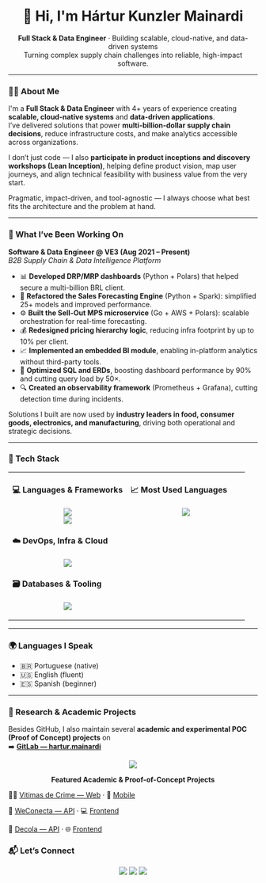 <h1 align="center">👋 Hi, I'm Hártur Kunzler Mainardi</h1>

<p align="center">
  <strong>Full Stack & Data Engineer</strong> · Building scalable, cloud-native, and data-driven systems  
  <br/>
  Turning complex supply chain challenges into reliable, high-impact software.
</p>

---

### 👨‍💻 About Me

I'm a **Full Stack & Data Engineer** with 4+ years of experience creating **scalable, cloud-native systems** and **data-driven applications**.  
I’ve delivered solutions that power **multi-billion-dollar supply chain decisions**, reduce infrastructure costs, and make analytics accessible across organizations.

I don’t just code — I also **participate in product inceptions and discovery workshops (Lean Inception)**, helping define product vision, map user journeys, and align technical feasibility with business value from the very start.

Pragmatic, impact-driven, and tool-agnostic — I always choose what best fits the architecture and the problem at hand.

---

### 🚀 What I’ve Been Working On

**Software & Data Engineer @ VE3 (Aug 2021 – Present)**  
_B2B Supply Chain & Data Intelligence Platform_

-   📊 **Developed DRP/MRP dashboards** (Python + Polars) that helped secure a multi-billion BRL client.
-   🧠 **Refactored the Sales Forecasting Engine** (Python + Spark): simplified 25+ models and improved performance.
-   ⚙️ **Built the Sell-Out MPS microservice** (Go + AWS + Polars): scalable orchestration for real-time forecasting.
-   💰 **Redesigned pricing hierarchy logic**, reducing infra footprint by up to 10% per client.
-   📈 **Implemented an embedded BI module**, enabling in-platform analytics without third-party tools.
-   🚀 **Optimized SQL and ERDs**, boosting dashboard performance by 90% and cutting query load by 50×.
-   🔍 **Created an observability framework** (Prometheus + Grafana), cutting detection time during incidents.

Solutions I built are now used by **industry leaders in food, consumer goods, electronics, and manufacturing**, driving both operational and strategic decisions.

---

### 🧠 Tech Stack

<table>
  <tr>
    <td valign="top" width="50%">

#### 💻 Languages & Frameworks

<p align="center">
  <img src="https://skillicons.dev/icons?i=go,python,typescript,javascript,php,bash,java,c" /><br>
  <img src="https://skillicons.dev/icons?i=nodejs,react,nextjs,fastapi" />
</p>

#### ☁️ DevOps, Infra & Cloud

<p align="center">
  <img src="https://skillicons.dev/icons?i=linux,docker,aws,nginx,grafana,cloudflare,prometheus" />
</p>

#### 🗃️ Databases & Tooling

<p align="center">
  <img src="https://skillicons.dev/icons?i=postgresql,mysql,git,npm,webpack,postman" />
</p>

</td>
<td valign="top" width="50%">

#### 📈 Most Used Languages

<p align="center">
  <img src="https://github-readme-stats.vercel.app/api/top-langs/?username=harturk&layout=compact&theme=transparent&hide_border=true&langs_count=8" />
</p>

</td>
  </tr>
</table>

---

### 🌍 Languages I Speak

-   🇧🇷 Portuguese (native)
-   🇺🇸 English (fluent)
-   🇪🇸 Spanish (beginner)

---

### 🧪 Research & Academic Projects

Besides GitHub, I also maintain several **academic and experimental POC (Proof of Concept) projects** on  
➡️ [**GitLab — hartur.mainardi**](https://tools.ages.pucrs.br/hartur.mainardi)

<p align="center">
  <a href="https://gitlab.com/hartur.mainardi">
    <img src="https://img.shields.io/badge/GitLab-POC%20%7C%20Academic%20Projects-orange?logo=gitlab&style=for-the-badge" />
  </a>
</p>

<p align="center">
  <strong>Featured Academic & Proof-of-Concept Projects</strong><br/>

🕵️‍♂️ <a href="https://tools.ages.pucrs.br/vitimas-de-crime/web">Vitimas de Crime — Web</a> ·
📱 <a href="https://tools.ages.pucrs.br/vitimas-de-crime/app">Mobile</a><br/>

🔗 <a href="https://tools.ages.pucrs.br/weconecta-plataforma-digital-para-question-rios-de-sa-de/backend">WeConecta — API</a> ·
💻 <a href="https://tools.ages.pucrs.br/weconecta-plataforma-digital-para-question-rios-de-sa-de/frontend">Frontend</a><br/>

🚀 <a href="https://tools.ages.pucrs.br/plataforma-onboarding-para-novos-colaboradores/decola-api">Decola — API</a> ·
🌐 <a href="https://tools.ages.pucrs.br/plataforma-onboarding-para-novos-colaboradores/decola-frontend">Frontend</a>

</p>

### 📬 Let’s Connect

<p align="center">
  <a href="mailto:hartur.kunzler@gmail.com"><img src="https://img.shields.io/badge/Email-hartur.kunzler%40gmail.com-red?logo=gmail&style=for-the-badge" /></a>
  <a href="https://linkedin.com/in/hartur-mainardi"><img src="https://img.shields.io/badge/LinkedIn-Hártur%20Mainardi-blue?logo=linkedin&style=for-the-badge" /></a>
  <a href="https://github.com/harturk"><img src="https://img.shields.io/badge/GitHub-harturk-black?logo=github&style=for-the-badge" /></a>
</p>
